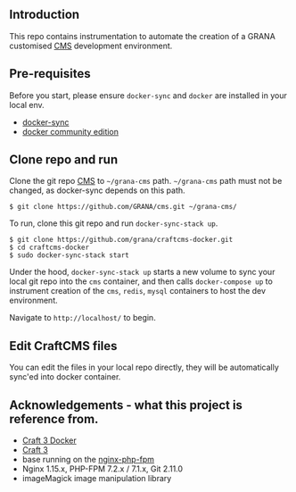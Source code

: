 ## Introduction
This repo contains instrumentation to automate the creation of a GRANA customised [CMS](https://github.com/GRANA/cms) development environment.
 
## Pre-requisites
Before you start, please ensure `docker-sync` and `docker` are installed in your local env.
- [docker-sync](http://docker-sync.io/)
- [docker community edition](https://www.docker.com/community-edition)

## Clone repo and run
Clone the git repo [CMS](https://github.com/GRANA/cms) to `~/grana-cms` path. `~/grana-cms` path must not be changed, as docker-sync depends on this path.
```
$ git clone https://github.com/GRANA/cms.git ~/grana-cms/
```

To run, clone this git repo and run `docker-sync-stack up`.
```
$ git clone https://github.com/grana/craftcms-docker.git
$ cd craftcms-docker
$ sudo docker-sync-stack start
```
Under the hood, `docker-sync-stack up` starts a new volume to sync your local git repo into the `cms` container, and then calls `docker-compose up` to instrument creation of the `cms`, `redis`, `mysql` containers to host the dev environment.

Navigate to `http://localhost/` to begin.

## Edit CraftCMS files
You can edit the files in your local repo directly, they will be automatically sync'ed into docker container. 

## Acknowledgements - what this project is reference from.
 - [Craft 3 Docker](https://github.com/wyveo/craftcms-docker)
 - [Craft 3](https://craftcms.com/3)
 - base running on the [nginx-php-fpm](https://hub.docker.com/r/wyveo/nginx-php-fpm/)
 - Nginx 1.15.x, PHP-FPM 7.2.x / 7.1.x, Git 2.11.0
 - imageMagick image manipulation library
